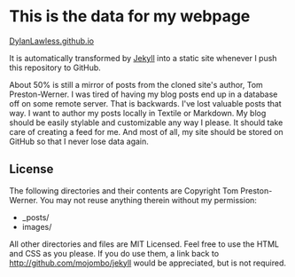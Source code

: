 # This is the data for my webpage
[DylanLawless.github.io](https://dylanlawless.github.io)

It is automatically transformed by [Jekyll](http://github.com/mojombo/jekyll)
into a static site whenever I push this repository to GitHub.

About 50% is still a mirror of posts from the cloned site's author, Tom Preston-Werner.
I was tired of having my blog posts end up in a database off on some remote
server. That is backwards. I've lost valuable posts that way. I want to author
my posts locally in Textile or Markdown. My blog should be easily stylable and
customizable any way I please. It should take care of creating a feed for me.
And most of all, my site should be stored on GitHub so that I never lose data
again.

## License

The following directories and their contents are Copyright Tom Preston-Werner.
You may not reuse anything therein without my permission:

* \_posts/
* images/

All other directories and files are MIT Licensed. Feel free to use the HTML and
CSS as you please. If you do use them, a link back to
http://github.com/mojombo/jekyll would be appreciated, but is not required.
